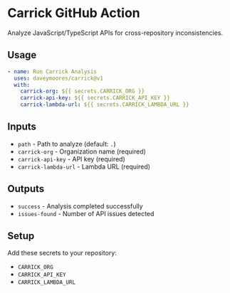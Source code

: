 # Carrick GitHub Action

Analyze JavaScript/TypeScript APIs for cross-repository inconsistencies.

## Usage

```yaml
- name: Run Carrick Analysis
  uses: daveymoores/carrick@v1
  with:
    carrick-org: ${{ secrets.CARRICK_ORG }}
    carrick-api-key: ${{ secrets.CARRICK_API_KEY }}
    carrick-lambda-url: ${{ secrets.CARRICK_LAMBDA_URL }}
```

## Inputs

- `path` - Path to analyze (default: `.`)
- `carrick-org` - Organization name (required)
- `carrick-api-key` - API key (required)
- `carrick-lambda-url` - Lambda URL (required)

## Outputs

- `success` - Analysis completed successfully
- `issues-found` - Number of API issues detected

## Setup

Add these secrets to your repository:
- `CARRICK_ORG`
- `CARRICK_API_KEY`  
- `CARRICK_LAMBDA_URL`